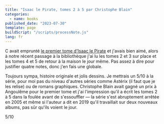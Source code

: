 ```yaml
---
title: "Isaac le Pirate, tomes 2 à 5 par Christophe Blain"
categories:
  - name: books
published_date: "2023-07-30"
template: page
buildScript: "/scripts/processNote.js"
lang: fr
---
```


C avait emprunté [le premier tome d'Isaac le Pirate](/notes/isaac-le-pirate-tome-1-les-ameriques-par-christophe-blain/) et j'avais bien aimé, alors à notre récent passage à la bibliothèque j'ai lu les tomes 2 et 3 sur place et les tomes 4 et 5 de retour à la maison le jour même. Pas assez à dire pour justifier quatre notes, donc j'en fais une globale.

Toujours sympa, histoire originale et jolis dessins. Je mettrais un 5/10 à la série, pour moi pas du niveau d'autres séries comme Astérix (il faut que je les relise) ou de romans graphiques. Christophe Blain avait gagné un prix à Angoulême pour le premier tome et j'ai l'impression qu'il a écrit les tomes 2 à 5 dans la foulée avant de s'essouffler — la série s'est abruptement arrêtée en 2005 et même si l'auteur a dit en 2019 qu'il travaillait sur deux nouveaux albums, pas sûr qu'ils voient le jour.

5/10
